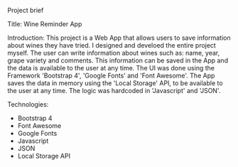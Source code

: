Project brief

Title: Wine Reminder App

Introduction: This project is a Web App that allows users to save information about wines they have tried. I designed and develoed the entire project myself. The user can write information about wines such as: name, year, grape variety and comments. This information can be saved in the App and the data is available to the user at any time.
The UI was done using the Framework 'Bootstrap 4', 'Google Fonts' and 'Font Awesome'. The App saves the data in memory using the 'Local Storage' API, to be available to the user at any time. The logic was hardcoded in 'Javascript' and 'JSON'.

Technologies: 
* Bootstrap 4
* Font Awesome 
* Google Fonts 
* Javascript
* JSON
* Local Storage API
 

